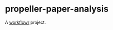 # propeller-paper-analysis

A [workflowr][] project.

[workflowr]: https://github.com/workflowr/workflowr
